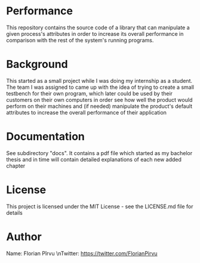 # Performance
This repository contains the source code of a library that can manipulate a given process's attributes in order to increase its overall performance in comparison with the rest of the system's running programs. 

# Background
This started as a small project while I was doing my internship as a student. The team I was assigned to came up with the idea of trying to create a small testbench for their own program, which later could be used by their customers on their own computers in order see how well the product would perform on their machines and (if needed) manipulate the product's default attributes to increase the overall performance of their application

# Documentation
See subdirectory "docs". It contains a pdf file which started as my bachelor thesis and in time will contain detailed explanations of each new added chapter

# License 
This project is licensed under the MIT License - see the LICENSE.md file for details

# Author 
Name:		Florian Pîrvu
\nTwitter:	https://twitter.com/FlorianPirvu
